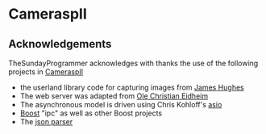 # CameraspII
## Acknowledgements
TheSundayProgrammer acknowledges with thanks the use of the following projects in [CameraspII](http://github.com/theSundayProgrammer/CameraspII)
 * the userland library code for capturing images from [James Hughes](https://github.com/JamesH65/userland)
 * The web server was adapted from [Ole Christian Eidheim](https://github.com/eidheim/Simple-Web-Server)
 * The asynchronous model is driven using Chris Kohloff's [asio](https://github.com/chriskohlhoff/asio)
 * [Boost](www.boost.org)  "ipc" as well as other Boost projects
 * The [json parser](https://github.com/open-source-parsers/jsoncpp)

